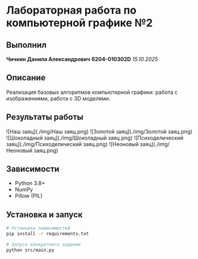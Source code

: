 # Лабораторная работа по компьютерной графике №2
## Выполнил
**Чичкин Данила Александрович**
**6204-010302D**
*15.10.2025*

## Описание
 Реализация базовых алгоритмов компьютерной графики: работа с изображениями, работа с 3D моделями.

## Результаты работы
![Наш заяц](./img/Наш заяц.png)
![Золотой заяц](./img/Золотой заяц.png)
![Шоколадный заяц](./img/Шоколадный заяц.png)
![Психоделический заяц](./img/Психоделический заяц.png)
![Неоновый заяц](./img/Неоновый заяц.png)

## Зависимости
- Python 3.8+
- NumPy
- Pillow (PIL)

## Установка и запуск

```bash
# Установка зависимостей
pip install -r requirements.txt

# Запуск конкретного задания
python src/main.py
```